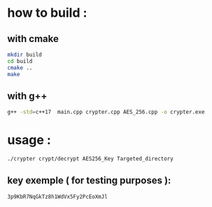 # how to build : 
## with cmake 
```bash
mkdir build
cd build
cmake ..
make
```

## with g++  
```bash
g++ -std=c++17  main.cpp crypter.cpp AES_256.cpp -o crypter.exe

```

# usage : 
```bash
./crypter crypt/decrypt AES256_Key Targeted_directory
```
## key exemple ( for testing purposes ):  
```plaintext
3p9KbR7NqGkTz8h1WdVx5Fy2PcEoXmJl
